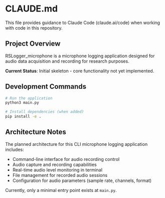 # CLAUDE.md

This file provides guidance to Claude Code (claude.ai/code) when working with code in this repository.

## Project Overview

RSLogger_microphone is a microphone logging application designed for audio data acquisition and recording for research purposes.

**Current Status**: Initial skeleton - core functionality not yet implemented.

## Development Commands

```bash
# Run the application
python3 main.py

# Install dependencies (when added)
pip install -e .
```

## Architecture Notes

The planned architecture for this CLI microphone logging application includes:
- Command-line interface for audio recording control
- Audio capture and recording capabilities
- Real-time audio level monitoring in terminal
- File management for recorded audio sessions
- Configuration for audio parameters (sample rate, channels, format)

Currently, only a minimal entry point exists at `main.py`.